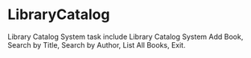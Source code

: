 # LibraryCatalog
Library Catalog System task include Library Catalog System Add Book, Search by Title, Search by Author, List All Books, Exit.
